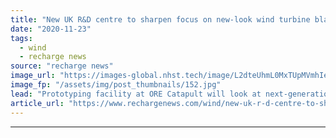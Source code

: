 ```yaml
---
title: "New UK R&D centre to sharpen focus on new-look wind turbine blades"
date: "2020-11-23"
tags: 
  - wind
  - recharge news
source: "recharge news"
image_url: "https://images-global.nhst.tech/image/L2dteUhmL0MxTUpMVmhIeWk1VjkwdDNrNE1YWEREUThTM0VzZDZ0Ym41Yz0=/nhst/binary/2d5172e1a8135912e2c9f881396bd064"
image_fp: "/assets/img/post_thumbnails/152.jpg"
lead: "Prototyping facility at ORE Catapult will look at next-generation designs improved by 3D printing, environmentally sustainable materials and technology 'add-ons'"
article_url: "https://www.rechargenews.com/wind/new-uk-r-d-centre-to-sharpen-focus-on-new-look-wind-turbine-blades/2-1-917127"
---
```


---
